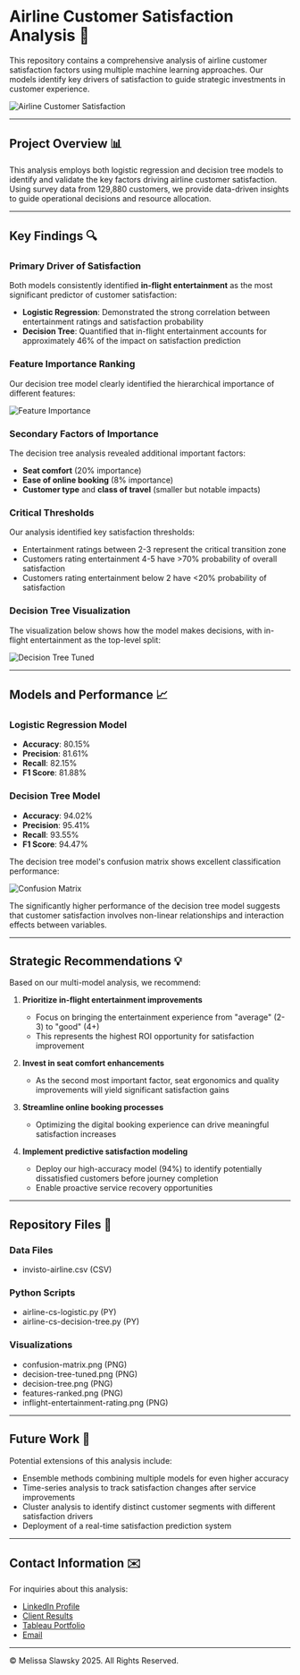 # Airline Customer Satisfaction Analysis 🛫

This repository contains a comprehensive analysis of airline customer satisfaction factors using multiple machine learning approaches. Our models identify key drivers of satisfaction to guide strategic investments in customer experience.

![Airline Customer Satisfaction](inflight-entertainment-rating.png)

---

## Project Overview 📊

This analysis employs both logistic regression and decision tree models to identify and validate the key factors driving airline customer satisfaction. Using survey data from 129,880 customers, we provide data-driven insights to guide operational decisions and resource allocation.

---

## Key Findings 🔍

### Primary Driver of Satisfaction

Both models consistently identified **in-flight entertainment** as the most significant predictor of customer satisfaction:

- **Logistic Regression**: Demonstrated the strong correlation between entertainment ratings and satisfaction probability
- **Decision Tree**: Quantified that in-flight entertainment accounts for approximately 46% of the impact on satisfaction prediction

### Feature Importance Ranking

Our decision tree model clearly identified the hierarchical importance of different features:

![Feature Importance](features-ranked.png)

### Secondary Factors of Importance

The decision tree analysis revealed additional important factors:
- **Seat comfort** (20% importance)
- **Ease of online booking** (8% importance)
- **Customer type** and **class of travel** (smaller but notable impacts)

### Critical Thresholds

Our analysis identified key satisfaction thresholds:
- Entertainment ratings between 2-3 represent the critical transition zone
- Customers rating entertainment 4-5 have >70% probability of overall satisfaction
- Customers rating entertainment below 2 have <20% probability of satisfaction

### Decision Tree Visualization

The visualization below shows how the model makes decisions, with in-flight entertainment as the top-level split:

![Decision Tree Tuned](decision-tree-tuned.png)

---

## Models and Performance 📈

### Logistic Regression Model
- **Accuracy**: 80.15%
- **Precision**: 81.61%
- **Recall**: 82.15%
- **F1 Score**: 81.88%

### Decision Tree Model
- **Accuracy**: 94.02%
- **Precision**: 95.41%
- **Recall**: 93.55%
- **F1 Score**: 94.47%

The decision tree model's confusion matrix shows excellent classification performance:

![Confusion Matrix](confusion-matrix.png)

The significantly higher performance of the decision tree model suggests that customer satisfaction involves non-linear relationships and interaction effects between variables.

---

## Strategic Recommendations 💡

Based on our multi-model analysis, we recommend:

1. **Prioritize in-flight entertainment improvements**
   - Focus on bringing the entertainment experience from "average" (2-3) to "good" (4+)
   - This represents the highest ROI opportunity for satisfaction improvement

2. **Invest in seat comfort enhancements**
   - As the second most important factor, seat ergonomics and quality improvements will yield significant satisfaction gains

3. **Streamline online booking processes**
   - Optimizing the digital booking experience can drive meaningful satisfaction increases

4. **Implement predictive satisfaction modeling**
   - Deploy our high-accuracy model (94%) to identify potentially dissatisfied customers before journey completion
   - Enable proactive service recovery opportunities

---

## Repository Files 📁

### Data Files
- invisto-airline.csv (CSV)

### Python Scripts
- airline-cs-logistic.py (PY)
- airline-cs-decision-tree.py (PY)

### Visualizations
- confusion-matrix.png (PNG)
- decision-tree-tuned.png (PNG)
- decision-tree.png (PNG)
- features-ranked.png (PNG)
- inflight-entertainment-rating.png (PNG)

---

## Future Work 🚀

Potential extensions of this analysis include:
- Ensemble methods combining multiple models for even higher accuracy
- Time-series analysis to track satisfaction changes after service improvements
- Cluster analysis to identify distinct customer segments with different satisfaction drivers
- Deployment of a real-time satisfaction prediction system

---

## Contact Information ✉️

For inquiries about this analysis:
- [LinkedIn Profile](https://www.linkedin.com/in/melissaslawsky/)
- [Client Results](https://melissaslawsky.com/portfolio/)
- [Tableau Portfolio](https://public.tableau.com/app/profile/melissa.slawsky1925/vizzes)
- [Email](mailto:melissa@melissaslawsky.com)

---

© Melissa Slawsky 2025. All Rights Reserved.
